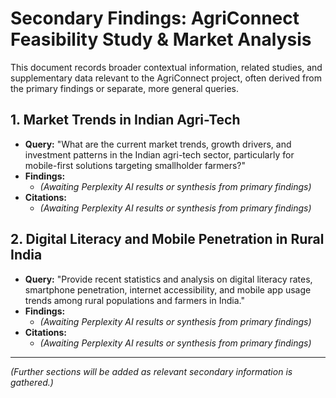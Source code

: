 # Secondary Findings: AgriConnect Feasibility Study & Market Analysis

This document records broader contextual information, related studies, and supplementary data relevant to the AgriConnect project, often derived from the primary findings or separate, more general queries.

## 1. Market Trends in Indian Agri-Tech

-   **Query:** "What are the current market trends, growth drivers, and investment patterns in the Indian agri-tech sector, particularly for mobile-first solutions targeting smallholder farmers?"
-   **Findings:**
    -   *(Awaiting Perplexity AI results or synthesis from primary findings)*
-   **Citations:**
    -   *(Awaiting Perplexity AI results or synthesis from primary findings)*

## 2. Digital Literacy and Mobile Penetration in Rural India

-   **Query:** "Provide recent statistics and analysis on digital literacy rates, smartphone penetration, internet accessibility, and mobile app usage trends among rural populations and farmers in India."
-   **Findings:**
    -   *(Awaiting Perplexity AI results or synthesis from primary findings)*
-   **Citations:**
    -   *(Awaiting Perplexity AI results or synthesis from primary findings)*

---
*(Further sections will be added as relevant secondary information is gathered.)*